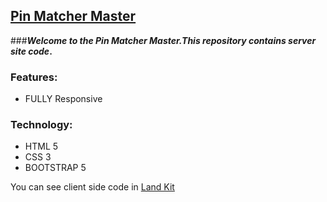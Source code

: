 ## [Pin Matcher Master](https://shaharina.github.io/Pin-matcher-master/)
###**_Welcome to the Pin Matcher Master.This repository contains server site code_.**


### Features:
- FULLY Responsive 

### Technology:
- HTML 5
- CSS 3
- BOOTSTRAP 5


You can see client side code in [Land Kit](https://github.com/Shaharina/Land-Kit)
